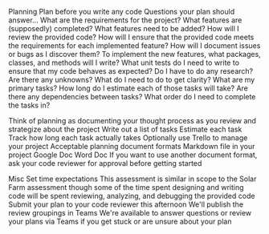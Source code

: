 Planning
Plan before you write any code
Questions your plan should answer...
What are the requirements for the project?
What features are (supposedly) completed?
What features need to be added?
How will I review the provided code?
How will I ensure that the provided code meets the requirements for each implemented feature?
How will I document issues or bugs as I discover them?
To implement the new features, what packages, classes, and methods will I write?
What unit tests do I need to write to ensure that my code behaves as expected?
Do I have to do any research?
Are there any unknowns? What do I need to do to get clarity?
What are my primary tasks?
How long do I estimate each of those tasks will take?
Are there any dependencies between tasks? What order do I need to complete the tasks in?

Think of planning as documenting your thought process as you review and strategize about the project
Write out a list of tasks
Estimate each task
Track how long each task actually takes
Optionally use Trello to manage your project
Acceptable planning document formats
Markdown file in your project
Google Doc
Word Doc
If you want to use another document format, ask your code reviewer for approval before getting started

Misc
Set time expectations
This assessment is similar in scope to the Solar Farm assessment though some of the time spent designing and writing code will be spent reviewing, analyzing, and debugging the provided code
Submit your plan to your code reviewer this afternoon
We'll publish the review groupings in Teams
We're available to answer questions or review your plans via Teams if you get stuck or are unsure about your plan